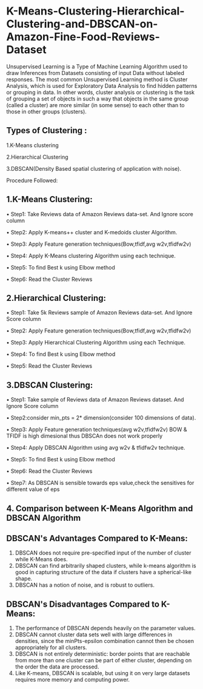 # K-Means-Clustering-Hierarchical-Clustering-and-DBSCAN-on-Amazon-Fine-Food-Reviews-Dataset

Unsupervised Learning is a Type of Machine Learning Algorithm used to draw Inferences from Datasets consisting of input Data without labeled responses. The most common Unsupervised Learning method is Cluster Analysis, which is used for Exploratory Data Analysis to find hidden patterns or grouping in data. In other words, cluster analysis or clustering is the task of grouping a set of objects in such a way that objects in the same group (called a cluster) are more similar (in some sense) to each other than to those in other groups (clusters).

## Types of Clustering :

1.K-Means clustering

2.Hierarchical Clustering

3.DBSCAN(Density Based spatial clustering of application with noise).

Procedure Followed:

## 1.K-Means Clustering:

• Step1: Take Reviews data of Amazon Reviews data-set. And Ignore score column

• Step2: Apply K-means++ cluster and K-medoids cluster Algorithm.

• Step3: Apply Feature generation techniques(Bow,tfidf,avg w2v,tfidfw2v)

• Step4: Apply K-Means clustering Algorithm using each technique.

• Step5: To find Best k using Elbow method

• Step6: Read the Cluster Reviews

## 2.Hierarchical Clustering:

• Step1: Take 5k Reviews sample of Amazon Reviews data-set. And Ignore Score column

• Step2: Apply Feature generation techniques(Bow,tfidf,avg w2v,tfidfw2v)

• Step3: Apply Hierarchical Clustering Algorithm using each Technique.

• Step4: To find Best k using Elbow method

• Step5: Read the Cluster Reviews

## 3.DBSCAN Clustering:

• Step1: Take sample of Reviews data of Amazon Reviews dataset. And Ignore Score column

• Step2:consider min_pts = 2* dimension(consider 100 dimensions of data).

• Step3: Apply Feature generation techniques(avg w2v,tfidfw2v) BOW & TFIDF is high dimesional thus DBSCAn does not work properly

• Step4: Apply DBSCAN Algorithm using avg w2v & tfidfw2v technique.

• Step5: To find Best k using Elbow method

• Step6: Read the Cluster Reviews

• Step7: As DBSCAN is sensible towards eps value,check the sensitives for different value of eps

## 4. Comparison between K-Means Algorithm and DBSCAN Algorithm

## DBSCAN's Advantages Compared to K-Means:

1. DBSCAN does not require pre-specified input of the number of cluster while K-Means does.
2. DBSCAN can find arbitrarily shaped clusters, while k-means algorithm is good in capturing structure of the data if clusters have a spherical-like shape.
3. DBSCAN has a notion of noise, and is robust to outliers.

## DBSCAN's Disadvantages Compared to K-Means:

1. The performance of DBSCAN depends heavily on the parameter values.
2. DBSCAN cannot cluster data sets well with large differences in densities, since the minPts-epsilon combination cannot then be chosen appropriately for all clusters.
3. DBSCAN is not entirely deterministic: border points that are reachable from more than one cluster can be part of either cluster, depending on the order the data are processed.
4. Like K-means, DBSCAN is scalable, but using it on very large datasets requires more memory and computing power.
